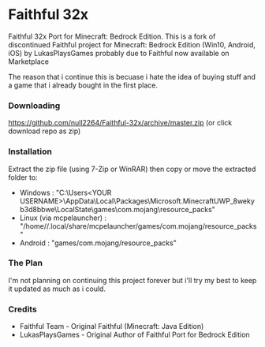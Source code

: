 # Faithful 32x
Faithful 32x Port for Minecraft: Bedrock Edition. This is a fork of discontinued Faithful project for Minecraft: Bedrock Edition (Win10, Android, iOS) by LukasPlaysGames probably due to Faithful now available on Marketplace

The reason that i continue this is becuase i hate the idea of buying stuff and a game that i already bought in the first place.

### Downloading
https://github.com/null2264/Faithful-32x/archive/master.zip (or click download repo as zip)

### Installation
Extract the zip file (using 7-Zip or WinRAR) then copy or move the extracted folder to:

- Windows : "C:\Users\<YOUR USERNAME>\AppData\Local\Packages\Microsoft.MinecraftUWP_8wekyb3d8bbwe\LocalState\games\com.mojang\resource_packs"
- Linux (via mcpelauncher) : "/home/<YOUR USERNAME>/.local/share/mcpelauncher/games/com.mojang/resource_packs"
- Android : "games/com.mojang/resource_packs"

### The Plan
I'm not planning on continuing this project forever but i'll try my best to keep it updated as much as i could.

### Credits
- Faithful Team - Original Faithful (Minecraft: Java Edition)
- LukasPlaysGames - Original Author of Faithful Port for Bedrock Edition
